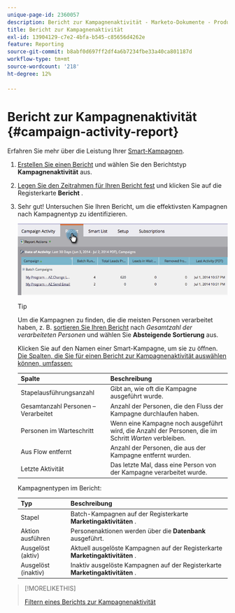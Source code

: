 ```yaml
---
unique-page-id: 2360057
description: Bericht zur Kampagnenaktivität - Marketo-Dokumente - Produktdokumentation
title: Bericht zur Kampagnenaktivität
exl-id: 13904129-c7e2-4bfa-b545-c85656d4262e
feature: Reporting
source-git-commit: b8abf0d697ff2df4a6b7234fbe33a40ca801187d
workflow-type: tm+mt
source-wordcount: '218'
ht-degree: 12%

---
```


# Bericht zur Kampagnenaktivität {#campaign-activity-report}

Erfahren Sie mehr über die Leistung Ihrer [Smart-Kampagnen](/help/marketo/product-docs/core-marketo-concepts/smart-campaigns/creating-a-smart-campaign/understanding-batch-and-trigger-smart-campaigns.md).

1. [Erstellen Sie einen Bericht](/help/marketo/product-docs/reporting/basic-reporting/creating-reports/create-a-report-in-a-program.md) und wählen Sie den Berichtstyp **Kampagnenaktivität** [](/help/marketo/product-docs/reporting/basic-reporting/report-types/report-type-overview.md) aus.

1. [Legen Sie den Zeitrahmen für Ihren Bericht fest](/help/marketo/product-docs/reporting/basic-reporting/editing-reports/change-a-report-time-frame.md) und klicken Sie auf die Registerkarte **Bericht** .

1. Sehr gut! Untersuchen Sie Ihren Bericht, um die effektivsten Kampagnen nach Kampagnentyp zu identifizieren.

   ![](assets/campaign-activity-report-1.png)

   >[!TIP]
   >
   >Um die Kampagnen zu finden, die die meisten Personen verarbeitet haben, z. B. [sortieren Sie Ihren Bericht](/help/marketo/product-docs/reporting/basic-reporting/editing-reports/sort-report-on-columns.md) nach _Gesamtzahl der verarbeiteten Personen_ und wählen Sie **Absteigende Sortierung** aus.

   Klicken Sie auf den Namen einer Smart-Kampagne, um sie zu öffnen.  [Die Spalten, die Sie für einen Bericht zur Kampagnenaktivität auswählen können, umfassen:](/help/marketo/product-docs/reporting/basic-reporting/editing-reports/select-report-columns.md)

   | Spalte | Beschreibung |
   |---|---|
   | Stapelausführungsanzahl | Gibt an, wie oft die Kampagne ausgeführt wurde. |
   | Gesamtanzahl Personen – Verarbeitet | Anzahl der Personen, die den Fluss der Kampagne durchlaufen haben. |
   | Personen im Warteschritt | Wenn eine Kampagne noch ausgeführt wird, die Anzahl der Personen, die im Schritt *Warten* verbleiben. |
   | Aus Flow entfernt | Anzahl der Personen, die aus der Kampagne entfernt wurden. |
   | Letzte Aktivität | Das letzte Mal, dass eine Person von der Kampagne verarbeitet wurde. |

   Kampagnentypen im Bericht:

   | Typ | Beschreibung |
   |---|---|
   | Stapel | Batch-Kampagnen auf der Registerkarte **Marketingaktivitäten** . |
   | Aktion ausführen | Personenaktionen werden über die **Datenbank** ausgeführt. |
   | Ausgelöst (aktiv) | Aktuell ausgelöste Kampagnen auf der Registerkarte **Marketingaktivitäten** . |
   | Ausgelöst (inaktiv) | Inaktiv ausgelöste Kampagnen auf der Registerkarte **Marketingaktivitäten** . |

>[!MORELIKETHIS]
>
>[Filtern eines Berichts zur Kampagnenaktivität](/help/marketo/product-docs/reporting/basic-reporting/report-activity/filter-a-campaign-activity-report.md)

